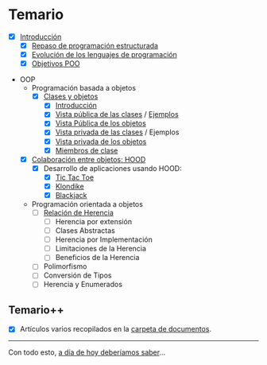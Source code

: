 # Temario

- [x] [Introducción](introduccion.md)
  - [x] [Repaso de programación estructurada](https://github.com/mmasias/23-24-prg1/blob/main/temario/README.md)
  - [x] [Evolución de los lenguajes de programación](evolucion.md)
  - [x] [Objetivos POO](objetivosPOO.md)
- OOP
  - Programación basada a objetos
    - [x] [Clases y objetos](clasesObjetos.md)
      - [x] [Introducción](introVistas.md)
      - [x] [Vista pública de las clases](vistaPublicaClases.md) / [Ejemplos](vistaPublicaClasesEjemplos.md)
      - [x] [Vista Pública de los objetos](vistaPublicaObjetos.md)
      - [x] [Vista privada de las clases](vistaPrivadaClases.md) / Ejemplos
      - [x] [Vista privada de los objetos](vistaPrivadaObjetos.md)
      - [x] [Miembros de clase](miembrosClase.md)
  - [x] [Colaboración entre objetos: HOOD](hood.md)
    - [x] Desarrollo de aplicaciones usando HOOD:
      - [x] [Tic Tac Toe](https://github.com/mmasias/tictactoe/blob/main/README.md)
      - [x] [Klondike](https://github.com/mmasias/23-24-pyKlondike)
      - [x] [Blackjack](https://github.com/mmasias/23-24-pyKlondike/tree/XXI)
  - Programación orientada a objetos
    - [ ] [Relación de Herencia](herencia.md)
      - [ ] Herencia por extensión
      - [ ] Clases Abstractas
      - [ ] Herencia por Implementación
      - [ ] Limitaciones de la Herencia
      - [ ] Beneficios de la Herencia
    - [ ] Polimorfismo
    - [ ] Conversión de Tipos
    - [ ] Herencia y Enumerados

## Temario++

- [x] Artículos varios recopilados en la [carpeta de documentos](/documentos/README.md).

---

Con todo esto, [a día de hoy deberíamos saber](aDiaDeHoy.md)...
